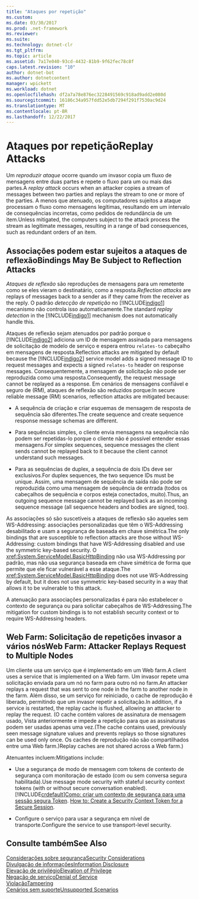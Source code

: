 ```yaml
---
title: "Ataques por repetição"
ms.custom: 
ms.date: 03/30/2017
ms.prod: .net-framework
ms.reviewer: 
ms.suite: 
ms.technology: dotnet-clr
ms.tgt_pltfrm: 
ms.topic: article
ms.assetid: 7a17e040-93cd-4432-81b9-9f62fec78c8f
caps.latest.revision: "10"
author: dotnet-bot
ms.author: dotnetcontent
manager: wpickett
ms.workload: dotnet
ms.openlocfilehash: df2a7a78e876ec3228491569c918ad9add2e080d
ms.sourcegitcommit: 16186c34a957fdd52e5db7294f291f7530ac9d24
ms.translationtype: MT
ms.contentlocale: pt-BR
ms.lasthandoff: 12/22/2017
---
```

# <a name="replay-attacks"></a><span data-ttu-id="dcb35-102">Ataques por repetição</span><span class="sxs-lookup"><span data-stu-id="dcb35-102">Replay Attacks</span></span>
<span data-ttu-id="dcb35-103">Um *reproduzir ataque* ocorre quando um invasor copia um fluxo de mensagens entre duas partes e repete o fluxo para um ou mais das partes.</span><span class="sxs-lookup"><span data-stu-id="dcb35-103">A *replay attack* occurs when an attacker copies a stream of messages between two parties and replays the stream to one or more of the parties.</span></span> <span data-ttu-id="dcb35-104">A menos que atenuado, os computadores sujeitos a ataque processam o fluxo como mensagens legítimas, resultando em um intervalo de consequências incorretas, como pedidos de redundância de um item.</span><span class="sxs-lookup"><span data-stu-id="dcb35-104">Unless mitigated, the computers subject to the attack process the stream as legitimate messages, resulting in a range of bad consequences, such as redundant orders of an item.</span></span>  
  
## <a name="bindings-may-be-subject-to-reflection-attacks"></a><span data-ttu-id="dcb35-105">Associações podem estar sujeitos a ataques de reflexão</span><span class="sxs-lookup"><span data-stu-id="dcb35-105">Bindings May Be Subject to Reflection Attacks</span></span>  
 <span data-ttu-id="dcb35-106">*Ataques de reflexão* são reproduções de mensagens para um remetente como se eles vieram o destinatário, como a resposta.</span><span class="sxs-lookup"><span data-stu-id="dcb35-106">*Reflection attacks* are replays of messages back to a sender as if they came from the receiver as the reply.</span></span> <span data-ttu-id="dcb35-107">O padrão *detecção de repetição* no [!INCLUDE[indigo1](../../../../includes/indigo1-md.md)] mecanismo não controla isso automaticamente.</span><span class="sxs-lookup"><span data-stu-id="dcb35-107">The standard *replay detection* in the [!INCLUDE[indigo1](../../../../includes/indigo1-md.md)] mechanism does not automatically handle this.</span></span>  
  
 <span data-ttu-id="dcb35-108">Ataques de reflexão sejam atenuados por padrão porque o [!INCLUDE[indigo2](../../../../includes/indigo2-md.md)] adiciona um ID de mensagem assinada para mensagens de solicitação de modelo de serviço e espera entrou `relates-to` cabeçalho em mensagens de resposta.</span><span class="sxs-lookup"><span data-stu-id="dcb35-108">Reflection attacks are mitigated by default because the [!INCLUDE[indigo2](../../../../includes/indigo2-md.md)] service model adds a signed message ID to request messages and expects a signed `relates-to` header on response messages.</span></span> <span data-ttu-id="dcb35-109">Consequentemente, a mensagem de solicitação não pode ser reproduzida como uma resposta.</span><span class="sxs-lookup"><span data-stu-id="dcb35-109">Consequently, the request message cannot be replayed as a response.</span></span> <span data-ttu-id="dcb35-110">Em cenários de mensagens confiável e seguro de (RM), ataques de reflexão são reduzidos porque:</span><span class="sxs-lookup"><span data-stu-id="dcb35-110">In secure reliable message (RM) scenarios, reflection attacks are mitigated because:</span></span>  
  
-   <span data-ttu-id="dcb35-111">A sequência de criação e criar esquemas de mensagem de resposta de sequência são diferentes.</span><span class="sxs-lookup"><span data-stu-id="dcb35-111">The create sequence and create sequence response message schemas are different.</span></span>  
  
-   <span data-ttu-id="dcb35-112">Para sequências simples, o cliente envia mensagens na sequência não podem ser repetidas-lo porque o cliente não é possível entender essas mensagens.</span><span class="sxs-lookup"><span data-stu-id="dcb35-112">For simplex sequences, sequence messages the client sends cannot be replayed back to it because the client cannot understand such messages.</span></span>  
  
-   <span data-ttu-id="dcb35-113">Para as sequências de duplex, a sequência de dois IDs deve ser exclusivos.</span><span class="sxs-lookup"><span data-stu-id="dcb35-113">For duplex sequences, the two sequence IDs must be unique.</span></span> <span data-ttu-id="dcb35-114">Assim, uma mensagem de sequência de saída não pode ser reproduzida como uma mensagem de sequência de entrada (todos os cabeçalhos de sequência e corpos esteja conectados, muito).</span><span class="sxs-lookup"><span data-stu-id="dcb35-114">Thus, an outgoing sequence message cannot be replayed back as an incoming sequence message (all sequence headers and bodies are signed, too).</span></span>  
  
 <span data-ttu-id="dcb35-115">As associações só são suscetíveis a ataques de reflexão são aqueles sem WS-Addressing: associações personalizadas que têm o WS-Addressing desabilitado e usam a segurança de baseada em chave simétrica.</span><span class="sxs-lookup"><span data-stu-id="dcb35-115">The only bindings that are susceptible to reflection attacks are those without WS-Addressing: custom bindings that have WS-Addressing disabled and use the symmetric key-based security.</span></span> <span data-ttu-id="dcb35-116">O <xref:System.ServiceModel.BasicHttpBinding> não usa WS-Addressing por padrão, mas não usa segurança baseada em chave simétrica de forma que permite que ele ficar vulnerável a esse ataque.</span><span class="sxs-lookup"><span data-stu-id="dcb35-116">The <xref:System.ServiceModel.BasicHttpBinding> does not use WS-Addressing by default, but it does not use symmetric key-based security in a way that allows it to be vulnerable to this attack.</span></span>  
  
 <span data-ttu-id="dcb35-117">A atenuação para associações personalizadas é para não estabelecer o contexto de segurança ou para solicitar cabeçalhos de WS-Addressing.</span><span class="sxs-lookup"><span data-stu-id="dcb35-117">The mitigation for custom bindings is to not establish security context or to require WS-Addressing headers.</span></span>  
  
## <a name="web-farm-attacker-replays-request-to-multiple-nodes"></a><span data-ttu-id="dcb35-118">Web Farm: Solicitação de repetições invasor a vários nós</span><span class="sxs-lookup"><span data-stu-id="dcb35-118">Web Farm: Attacker Replays Request to Multiple Nodes</span></span>  
 <span data-ttu-id="dcb35-119">Um cliente usa um serviço que é implementado em um Web farm.</span><span class="sxs-lookup"><span data-stu-id="dcb35-119">A client uses a service that is implemented on a Web farm.</span></span> <span data-ttu-id="dcb35-120">Um invasor repete uma solicitação enviada para um nó no farm para outro nó no farm.</span><span class="sxs-lookup"><span data-stu-id="dcb35-120">An attacker replays a request that was sent to one node in the farm to another node in the farm.</span></span> <span data-ttu-id="dcb35-121">Além disso, se um serviço for reiniciado, o cache de reprodução é liberado, permitindo que um invasor repetir a solicitação.</span><span class="sxs-lookup"><span data-stu-id="dcb35-121">In addition, if a service is restarted, the replay cache is flushed, allowing an attacker to replay the request.</span></span> <span data-ttu-id="dcb35-122">(O cache contém valores de assinatura de mensagem usado, Vista anteriormente e impede a repetição para que as assinaturas podem ser usadas apenas uma vez.</span><span class="sxs-lookup"><span data-stu-id="dcb35-122">(The cache contains used, previously seen message signature values and prevents replays so those signatures can be used only once.</span></span> <span data-ttu-id="dcb35-123">Os caches de reprodução não são compartilhados entre uma Web farm.)</span><span class="sxs-lookup"><span data-stu-id="dcb35-123">Replay caches are not shared across a Web farm.)</span></span>  
  
 <span data-ttu-id="dcb35-124">Atenuantes incluem:</span><span class="sxs-lookup"><span data-stu-id="dcb35-124">Mitigations include:</span></span>  
  
-   <span data-ttu-id="dcb35-125">Use a segurança de modo de mensagem com tokens de contexto de segurança com monitoração de estado (com ou sem conversa segura habilitada).</span><span class="sxs-lookup"><span data-stu-id="dcb35-125">Use message mode security with stateful security context tokens (with or without secure conversation enabled).</span></span> [!INCLUDE[crdefault](../../../../includes/crdefault-md.md)]<span data-ttu-id="dcb35-126">[Como: criar um contexto de segurança para uma sessão segura Token](../../../../docs/framework/wcf/feature-details/how-to-create-a-security-context-token-for-a-secure-session.md).</span><span class="sxs-lookup"><span data-stu-id="dcb35-126"> [How to: Create a Security Context Token for a Secure Session](../../../../docs/framework/wcf/feature-details/how-to-create-a-security-context-token-for-a-secure-session.md).</span></span>  
  
-   <span data-ttu-id="dcb35-127">Configure o serviço para usar a segurança em nível de transporte.</span><span class="sxs-lookup"><span data-stu-id="dcb35-127">Configure the service to use transport-level security.</span></span>  
  
## <a name="see-also"></a><span data-ttu-id="dcb35-128">Consulte também</span><span class="sxs-lookup"><span data-stu-id="dcb35-128">See Also</span></span>  
 [<span data-ttu-id="dcb35-129">Considerações sobre segurança</span><span class="sxs-lookup"><span data-stu-id="dcb35-129">Security Considerations</span></span>](../../../../docs/framework/wcf/feature-details/security-considerations-in-wcf.md)  
 [<span data-ttu-id="dcb35-130">Divulgação de informações</span><span class="sxs-lookup"><span data-stu-id="dcb35-130">Information Disclosure</span></span>](../../../../docs/framework/wcf/feature-details/information-disclosure.md)  
 [<span data-ttu-id="dcb35-131">Elevação de privilégio</span><span class="sxs-lookup"><span data-stu-id="dcb35-131">Elevation of Privilege</span></span>](../../../../docs/framework/wcf/feature-details/elevation-of-privilege.md)  
 [<span data-ttu-id="dcb35-132">Negação de serviço</span><span class="sxs-lookup"><span data-stu-id="dcb35-132">Denial of Service</span></span>](../../../../docs/framework/wcf/feature-details/denial-of-service.md)  
 [<span data-ttu-id="dcb35-133">Violação</span><span class="sxs-lookup"><span data-stu-id="dcb35-133">Tampering</span></span>](../../../../docs/framework/wcf/feature-details/tampering.md)  
 [<span data-ttu-id="dcb35-134">Cenários sem suporte</span><span class="sxs-lookup"><span data-stu-id="dcb35-134">Unsupported Scenarios</span></span>](../../../../docs/framework/wcf/feature-details/unsupported-scenarios.md)
